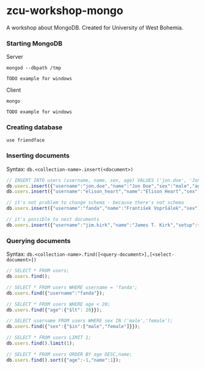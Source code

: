 # zcu-workshop-mongo
A workshop about MongoDB. Created for University of West Bohemia. 

### Starting MongoDB
Server
```
mongod --dbpath /tmp

TODO example for windows
```

Client
```
mongo

TODO example for windows
```

### Creating database
```javascript
use friendface
```

### Inserting documents
Syntax: `db.<collection-name>.insert(<document>)` 
```javascript
// INSERT INTO users (username, name, sex, age) VALUES ('jon.doe', 'Jon Doe', 'male', 34);
db.users.insert({"username":"jon.doe","name":"Jon Doe","sex":"male","age":34);
db.users.insert({"username":"elison_heart","name":"Elison Heart","sex":"female","age":18);

// it's not problem to change schema - because there's not schema
db.users.insert({"username":"fanda","name":"František Vopršálek","sex":"Příležitostně", "hobbies":["NoSQL","BigData","pivo"]);

// it's possible to nest documents
db.users.insert({"username":"jim.kirk","name":"James T. Kirk","setup":{"subscribe":true,"email":"jtk@enterprise.space"}});
```

### Querying documents
Syntax: `db.<collection-name>.find([<query-document>],[<select-document>])`
```javascript
// SELECT * FROM users;
db.users.find();

// SELECT * FROM users WHERE username = 'fanda';
db.users.find({"username":"fanda"});

// SELECT * FROM users WHERE age < 20;
db.users.find({"age":{"$lt": 20}});

// SELECT username FROM users WHERE sex IN ('male','female');
db.users.find({"sex":{"$in":["male","female"]}});

// SELECT * FROM users LIMIT 1;
db.users.find().limit(1);

// SELECT * FROM users ORDER BY age DESC,name;
db.users.find().sort({"age":-1,"name":1});
```
